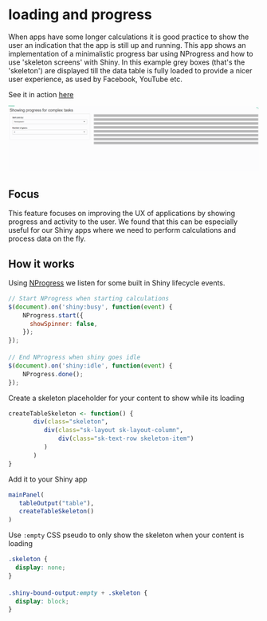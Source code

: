 # loading and progress
When apps have some longer calculations it is good practice to show the user an indication that the app is still up and running. This app shows an implementation of a minimalistic progress bar using NProgress and how to use 'skeleton screens' with Shiny. In this example grey boxes (that's the 'skeleton') are displayed till the data table is fully loaded to provide a nicer user experience, as used by Facebook, YouTube etc.

See it in action [here](https://shiny.epi-interactive.com/loading)

![alt text](www/progress-gif.gif)


## Focus
This feature focuses on improving the UX of applications by showing progress and activity to the user. We found that this can be especially useful for our Shiny apps where we need to perform calculations and process data on the fly.

## How it works
Using [NProgress](https:/http://ricostacruz.com/nprogress/) we listen for some built in Shiny lifecycle events.

```js
// Start NProgress when starting calculations
$(document).on('shiny:busy', function(event) {
    NProgress.start({
      showSpinner: false,
    });
});

// End NProgress when shiny goes idle 
$(document).on('shiny:idle', function(event) {
    NProgress.done();
});

```

Create a skeleton placeholder for your content to show while its loading
``` r
createTableSkeleton <- function() {
       div(class="skeleton",
          div(class="sk-layout sk-layout-column",
              div(class="sk-text-row skeleton-item")
          )
       )
}
```
Add it to your Shiny app
``` r
mainPanel(
   tableOutput("table"),
   createTableSkeleton()
)

```
Use `:empty` CSS pseudo to only show the skeleton when your content is loading
``` css
.skeleton {
  display: none;
}

.shiny-bound-output:empty + .skeleton {
  display: block;
}
```
